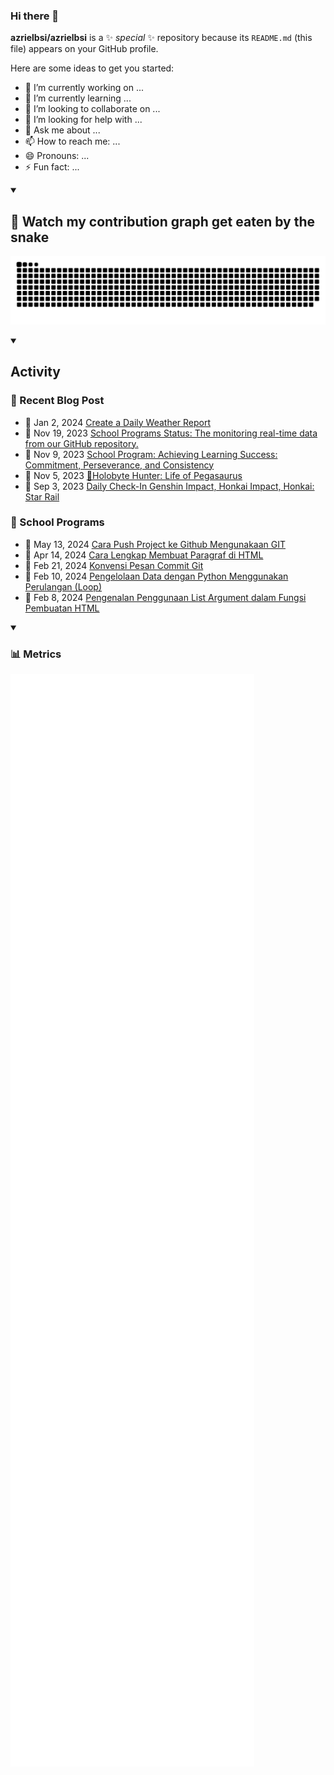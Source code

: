 ### Hi there 👋

**azrielbsi/azrielbsi** is a ✨ _special_ ✨ repository because its `README.md` (this file) appears on your GitHub profile.

Here are some ideas to get you started:

- 🔭 I’m currently working on ...
- 🌱 I’m currently learning ...
- 👯 I’m looking to collaborate on ...
- 🤔 I’m looking for help with ...
- 💬 Ask me about ...
- 📫 How to reach me: ...
- 😄 Pronouns: ...
- ⚡ Fun fact: ...

<details open>
  <summary><h2>🐍 Watch my contribution graph get eaten by the snake</h2></summary>
  <p align="center">
    <img title="🐍 Snake contributions" src="https://github.com/azrielbsi/azrielbsi/blob/output/github-contribution-grid-snake-dark.svg">
  </p>
</details>

<details open>
  <summary><h2>Activity</h2></summary>


  <h3>🔖 Recent Blog Post</h3>

  <!-- BLOG-POST-LIST:START -->
 - 📔 Jan 2, 2024 [Create a Daily Weather Report](https://julius-ulee.github.io/posts/weather/)
 - 📔 Nov 19, 2023 [School Programs Status: The monitoring real-time data from our GitHub repository.](https://julius-ulee.github.io/posts/status/)
 - 📗 Nov 9, 2023 [School Program: Achieving Learning Success: Commitment, Perseverance, and Consistency](https://julius-ulee.github.io/posts/school-program/)
 - 📘 Nov 5, 2023 [🦖Holobyte Hunter: Life of Pegasaurus](https://julius-ulee.github.io/posts/holobyte/)
 - 📙 Sep 3, 2023 [Daily Check-In Genshin Impact, Honkai Impact, Honkai: Star Rail](https://julius-ulee.github.io/posts/daily-check-in/)<!-- BLOG-POST-LIST:END -->

  <h3>📐 School Programs</h3>

  <!-- School-Programs:START -->
 - 📔 May 13, 2024 [Cara Push Project ke Github Mengunakaan GIT](https://schoolprograms.my.id/software/cara-push-ke-github-menggunakan-git/)
 - 📔 Apr 14, 2024 [Cara Lengkap Membuat Paragraf di HTML](https://schoolprograms.my.id/html/cara-membuat-paragraf-di-html/)
 - 📗 Feb 21, 2024 [Konvensi Pesan Commit Git](https://schoolprograms.my.id/github/konversi-pesan-commit-git/)
 - 📘 Feb 10, 2024 [Pengelolaan Data dengan Python Menggunakan Perulangan &lpar;Loop&rpar;](https://schoolprograms.my.id/python/sorting-data-list/)
 - 📙 Feb 8, 2024 [Pengenalan Penggunaan List Argument dalam Fungsi Pembuatan HTML](https://schoolprograms.my.id/python/argument-list/)<!-- School-Programs:END -->
</details>

<details open>
  <summary><h3>📊 Metrics</h3></summary>
  <p>
    <a href="https://github.com/Julius-Ulee">
      <img align="center" width="390" src="metrics/metrics-core.svg"></a>
    <a href="https://github.com/Julius-Ulee">
      <img align="center" width="390" src="metrics/metrics-languages.svg"></a>
    <a href="https://github.com/Julius-Ulee">
      <img align="center" width="390" src="metrics/metrics-isometric.svg"></a>
    <a href="https://github.com/Julius-Ulee">
      <img align="center" width="390" src="metrics/metrics-community.svg"></a>
    <a href="https://github.com/Julius-Ulee">
      <img align="center" width="390" src="metrics/metrics-achievements.svg"></a>
  </p>
</details>
